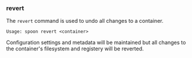 ### revert

The `revert` command is used to undo all changes to a container. 

```
Usage: spoon revert <container>
```

Configuration settings and metadata will be maintained but all changes to the container's filesystem and registery will be reverted.